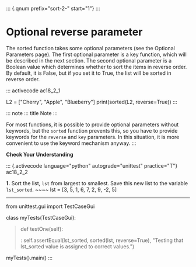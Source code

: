 ::: {.qnum prefix="sort-2-" start="1"}
:::

# Optional reverse parameter

The sorted function takes some optional parameters (see the Optional
Parameters page). The first optional parameter is a key function, which
will be described in the next section. The second optional parameter is
a Boolean value which determines whether to sort the items in reverse
order. By default, it is False, but if you set it to True, the list will
be sorted in reverse order.

::: activecode
ac18_2_1

L2 = \[\"Cherry\", \"Apple\", \"Blueberry\"\] print(sorted(L2,
reverse=True))
:::

::: note
::: title
Note
:::

For most functions, it is possible to provide optional parameters
without keywords, but the `sorted` function prevents this, so you have
to provide keywords for the `reverse` and `key` parameters. In this
situation, it is more convenient to use the keyword mechanism anyway.
:::

**Check Your Understanding**

::: {.activecode language="python" autograde="unittest" practice="T"}
ac18_2_2

**1.** Sort the list, `lst` from largest to smallest. Save this new list
to the variable `lst_sorted`. \~\~\~\~ lst = \[3, 5, 1, 6, 7, 2, 9, -2,
5\]

------------------------------------------------------------------------

from unittest.gui import TestCaseGui

class myTests(TestCaseGui):

> def testOne(self):
>
> :   self.assertEqual(lst_sorted, sorted(lst, reverse=True), \"Testing
>     that lst_sorted value is assigned to correct values.\")

myTests().main()
:::
